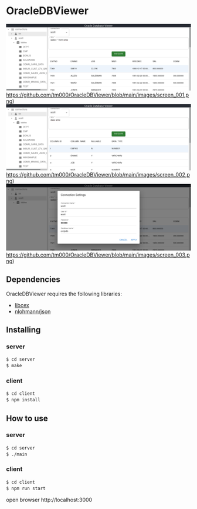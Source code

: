 # OracleDBViewer
![main screen](https://github.com/tm000/OracleDBViewer/blob/main/images/screen_001.png)https://github.com/tm000/OracleDBViewer/blob/main/images/screen_001.png)
![main screen](https://github.com/tm000/OracleDBViewer/blob/main/images/screen_002.png)https://github.com/tm000/OracleDBViewer/blob/main/images/screen_002.png)
![main screen](https://github.com/tm000/OracleDBViewer/blob/main/images/screen_003.png)https://github.com/tm000/OracleDBViewer/blob/main/images/screen_003.png)

## Dependencies
OracleDBViewer requires the following libraries:

* [libcex](https://github.com/patrickjane/libcex)
* [nlohmann/json](https://github.com/nlohmann/json)

## Installing
### server

```sh
$ cd server
$ make
```
### client
```sh
$ cd client
$ npm install
```

## How to use
### server
```sh
$ cd server
$ ./main
```
### client
```sh
$ cd client
$ npm run start
```
open browser http://localhost:3000

